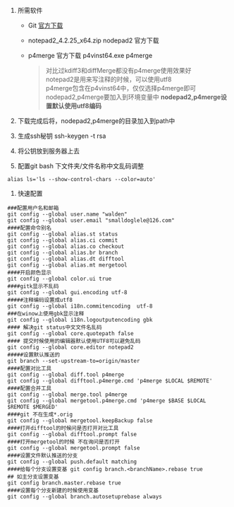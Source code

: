 1. 所需软件

   * Git [官方下载]()
   * notepad2\_4.2.25\_x64.zip   nodepad2 官方下载
   * p4merge 官方下载 p4vinst64.exe p4merge

     > 对比过kdiff3和diffMerge都没有p4merge使用效果好  
     > notepad2是用来写注释的时候，可以使用utf8  
     > p4merge包含在p4vinst64中，仅仅选择p4merge即可  
     > nodepad2,p4merge要加入到环境变量中
     > **nodepad2,p4merge设置默认使用utf8编码**

2. 下载完成后将，nodepad2,p4merge的目录加入到path中
3. 生成ssh秘钥 ssh-keygen -t rsa 
4. 将公钥放到服务器上去
5. 配置git bash 下文件夹/文件名称中文乱码调整

```
alias ls='ls --show-control-chars --color=auto'
```

1. 快速配置

```
###配置用户名和邮箱
git config --global user.name "walden"
git config --global user.email "smalldoglele@126.com"
####配置命令别名
git config --global alias.st status
git config --global alias.ci commit
git config --global alias.co checkout
git config --global alias.br branch
git config --global alias.dt difftool
git config --global alias.mt mergetool
####开启颜色显示
git config --global color.ui true
####gitk显示不乱码
git config --global gui.encoding utf-8
#####注释编码设置成utf8 
git config --global i18n.commitencoding  utf-8
###在winow上使用gbk显示注释
git config --global i18n.logoutputencoding gbk
#### 解决git status中文文件名乱码
git config --global core.quotepath false
#### 提交时候使用的编辑器默认使用UTF8可以避免乱码
git config --global core.editor notepad2
#####设置默认推送的
git branch --set-upstream-to=origin/master
####配置对比工具
git config --global diff.tool p4merge
git config --global difftool.p4merge.cmd 'p4merge $LOCAL $REMOTE'
####配置合并工具
git config --global merge.tool p4merge
git config --global mergetool.p4merge.cmd 'p4merge $BASE $LOCAL $REMOTE $MERGED'
####git 不在生成*.orig
git config --global mergetool.keepBackup false
####打开difftool的时候问是否打开对比工具
git config --global difftool.prompt false
####打开mergetool的时候 不在询问是否打开
git config --global mergetool.prompt false
####设置文件默认推送的分支
git config --global push.default matching
####给每个分支设置变基 git config branch.<branchName>.rebase true
## 如主分支设置变基
git config branch.master.rebase true
####设置每个分支新建的时候使用变基
git config --global branch.autosetuprebase always

```



